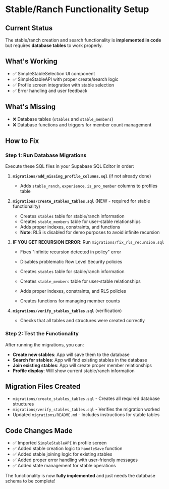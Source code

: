 # Stable/Ranch Functionality Setup

## Current Status

The stable/ranch creation and search functionality is **implemented in code** but requires **database tables** to work properly.

## What's Working

- ✅ SimpleStableSelection UI component
- ✅ SimpleStableAPI with proper create/search logic
- ✅ Profile screen integration with stable selection
- ✅ Error handling and user feedback

## What's Missing

- ❌ Database tables (`stables` and `stable_members`)
- ❌ Database functions and triggers for member count management

## How to Fix

### Step 1: Run Database Migrations

Execute these SQL files in your Supabase SQL Editor in order:

1. **`migrations/add_missing_profile_columns.sql`** (if not already done)

   - Adds `stable_ranch`, `experience`, `is_pro_member` columns to profiles table

2. **`migrations/create_stables_tables.sql`** (NEW - required for stable functionality)

   - Creates `stables` table for stable/ranch information
   - Creates `stable_members` table for user-stable relationships
   - Adds proper indexes, constraints, and functions
   - **Note**: RLS is disabled for demo purposes to avoid infinite recursion

3. **IF YOU GET RECURSION ERROR**: Run `migrations/fix_rls_recursion.sql`

   - Fixes "infinite recursion detected in policy" error
   - Disables problematic Row Level Security policies

   - Creates `stables` table for stable/ranch information
   - Creates `stable_members` table for user-stable relationships
   - Adds proper indexes, constraints, and RLS policies
   - Creates functions for managing member counts

4. **`migrations/verify_stables_tables.sql`** (verification)
   - Checks that all tables and structures were created correctly

### Step 2: Test the Functionality

After running the migrations, you can:

- **Create new stables**: App will save them to the database
- **Search for stables**: App will find existing stables in the database
- **Join existing stables**: App will create proper member relationships
- **Profile display**: Will show current stable/ranch information

## Migration Files Created

- `migrations/create_stables_tables.sql` - Creates all required database structures
- `migrations/verify_stables_tables.sql` - Verifies the migration worked
- Updated `migrations/README.md` - Includes instructions for stable tables

## Code Changes Made

- ✅ Imported `SimpleStableAPI` in profile screen
- ✅ Added stable creation logic to `handleSave` function
- ✅ Added stable joining logic for existing stables
- ✅ Added proper error handling with user-friendly messages
- ✅ Added state management for stable operations

The functionality is now **fully implemented** and just needs the database schema to be complete!
